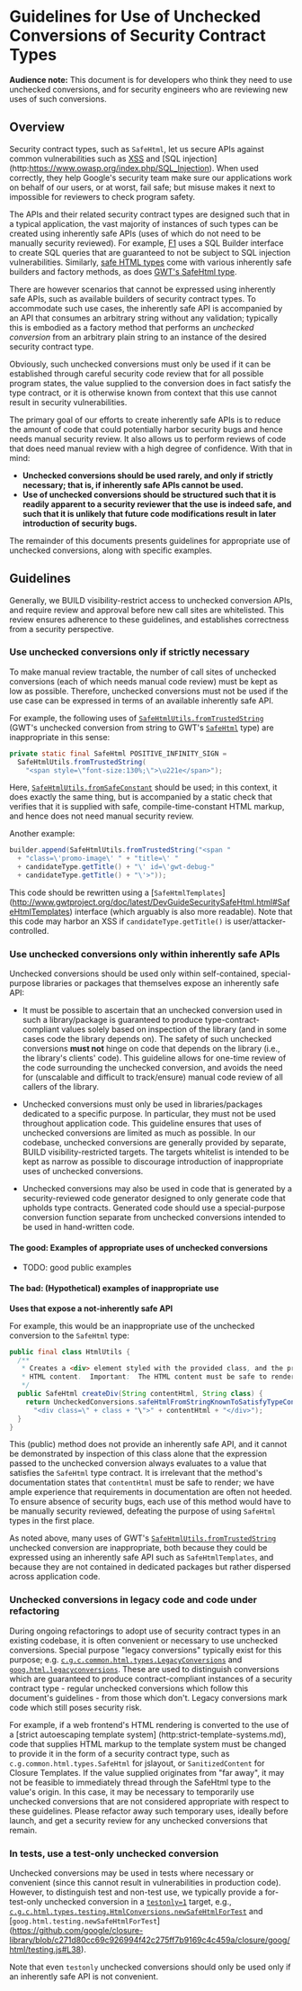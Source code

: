 # Guidelines for Use of Unchecked Conversions of Security Contract Types


**Audience note:** This document is for developers who think they need to use
unchecked conversions, and for security engineers who are reviewing new uses of
such conversions.


## Overview
Security contract types, such as `SafeHtml`, let us secure APIs against common
vulnerabilities such as [XSS](http://www.google.com/about/appsecurity/learning/xss/) and [SQL injection]
(http:https://www.owasp.org/index.php/SQL_Injection). When used correctly, they help Google's security
team make sure our applications work on behalf of our users, or at worst, fail
safe; but misuse makes it next to impossible for reviewers to check program
safety.

The APIs and their related security contract types are designed such that in a
typical application, the vast majority of instances of such types can be
created using inherently safe APIs (uses of which do not need to be manually
security reviewed). For example,
[F1][F1] uses a SQL Builder interface
to create SQL queries that are guaranteed to
not be subject to SQL injection vulnerabilities. Similarly,
[safe HTML types](safehtml-types.md)
come with various inherently safe builders and factory methods, as does
[GWT's SafeHtml type](http:http://www.gwtproject.org/doc/latest/DevGuideSecuritySafeHtml.html).

There are however scenarios that cannot be expressed using inherently safe
APIs, such as available builders of security contract types. To accommodate
such use cases, the inherently safe API is accompanied by an API that consumes
an arbitrary string without any validation; typically this is embodied as a
factory method that performs an *unchecked conversion* from an arbitrary plain
string to an instance of the desired security contract type.

Obviously, such unchecked conversions must only be used if it can be
established through careful security code review that for all possible program
states, the value supplied to the conversion does in fact satisfy the type
contract, or it is otherwise known from context that this use cannot result in
security vulnerabilities.

The primary goal of our efforts to create inherently safe APIs is to reduce the
amount of code that could potentially harbor security bugs and hence needs
manual security review. It also allows us to perform reviews of code that does
need manual review with a high degree of confidence. With that in mind:

* **Unchecked conversions should be used rarely, and only if strictly necessary;
that is, if inherently safe APIs cannot be used.**
* **Use of unchecked conversions should be structured such that it is readily
apparent to a security reviewer that the use is indeed safe, and such that it
is unlikely that future code modifications result in later introduction of
security bugs.**

The remainder of this documents presents guidelines for appropriate use of
unchecked conversions, along with specific examples.

## Guidelines

Generally, we BUILD visibility-restrict access to unchecked
conversion APIs, and require review and approval before new call sites are
whitelisted. This review ensures adherence to these guidelines, and
establishes correctness from a security perspective.

### Use unchecked conversions only if strictly necessary

To make manual review tractable, the number of call sites of unchecked
conversions (each of which needs manual code review) must be kept as low as
possible.  Therefore, unchecked conversions must not be used if the use case
can be expressed in terms of an available inherently safe API.

For example, the following uses of
[`SafeHtmlUtils.fromTrustedString`][SafeHtmlUtils.fromTrustedString]
(GWT's unchecked conversion from string to GWT's [`SafeHtml`][SafeHtml]
type) are inappropriate in this sense:

```java
private static final SafeHtml POSITIVE_INFINITY_SIGN =
  SafeHtmlUtils.fromTrustedString(
    "<span style=\"font-size:130%;\">\u221e</span>");
```

Here, [`SafeHtmlUtils.fromSafeConstant`][SafeHtmlUtils.fromSafeConstant]
should be used; in this context, it does exactly the same thing, but is
accompanied by a static check that verifies that it is supplied with safe,
compile-time-constant HTML markup, and hence does not need manual security
review.

Another example:

```java
builder.append(SafeHtmlUtils.fromTrustedString("<span "
  + "class=\'promo-image\' " + "title=\' "
  + candidateType.getTitle() + "\' id=\'gwt-debug-"
  + candidateType.getTitle() + "\'>"));
```

This code should be rewritten using a
[`SafeHtmlTemplates`]
(http://www.gwtproject.org/doc/latest/DevGuideSecuritySafeHtml.html#SafeHtmlTemplates)
interface (which arguably is also more readable).  Note that this code may
harbor an XSS if `candidateType.getTitle()` is user/attacker-controlled.

### Use unchecked conversions only within inherently safe APIs

Unchecked conversions should be used only within self-contained,
special-purpose libraries or packages that themselves expose an inherently safe
API:

* It must be possible to ascertain that an unchecked conversion used in such a
library/package is guaranteed to produce type-contract-compliant values solely
based on inspection of the library (and in some cases code the library depends
on). The safety of such unchecked conversions **must not** hinge on code that
depends on the library (i.e., the library's clients' code). This guideline
allows for one-time review of the code surrounding the unchecked
conversion, and avoids the need for (unscalable and difficult to
track/ensure) manual code review of all callers of the library.

* Unchecked conversions must only be used in libraries/packages dedicated to a
specific purpose. In particular, they must not be used throughout application
code. This guideline ensures that uses of unchecked conversions are limited as
much as possible. In our codebase, unchecked conversions are generally provided
by separate, BUILD visibility-restricted targets. The targets whitelist is
intended to be kept as narrow as possible to discourage introduction of
inappropriate uses of unchecked conversions.

* Unchecked conversions may also be used in code that is generated by a
security-reviewed code generator designed to only generate code that upholds
type contracts.  Generated code should use a special-purpose conversion
function separate from unchecked conversions intended to be used in
hand-written code.

#### The good: Examples of appropriate uses of unchecked conversions

* TODO: good public examples

#### The bad: (Hypothetical) examples of inappropriate use

**Uses that expose a not-inherently safe API**

For example, this would be an inappropriate use of the unchecked conversion to
the `SafeHtml` type:

```java
public final class HtmlUtils {
  /**
   * Creates a <div> element styled with the provided class, and the provided
   * HTML content.  Important:  The HTML content must be safe to render.
   */
  public SafeHtml createDiv(String contentHtml, String class) {
    return UncheckedConversions.safeHtmlFromStringKnownToSatisfyTypeContract(
      "<div class=\" + class + "\">" + contentHtml + "</div>");
  }
}
```

This (public) method does not provide an inherently safe API, and it cannot be
demonstrated by inspection of this class alone that the expression passed to
the unchecked conversion always evaluates to a value that satisfies the
`SafeHtml` type contract.  It is irrelevant that the method's
documentation states that `contentHtml` must be safe to render; we
have ample experience that requirements in documentation are often not heeded.
To ensure absence of security bugs, each use of this method would have to be
manually security reviewed, defeating the purpose of using
`SafeHtml` types in the first place.

As noted above, many uses of GWT's
[`SafeHtmlUtils.fromTrustedString`][SafeHtmlUtils.fromTrustedString]
unchecked conversion are inappropriate, both because they could be expressed
using an inherently safe API such as `SafeHtmlTemplates`, and because they are
not contained in dedicated packages but rather dispersed across application
code.

### Unchecked conversions in legacy code and code under refactoring

During ongoing refactorings to adopt use of security contract types in an
existing codebase, it is often convenient or necessary to use unchecked
conversions.  Special purpose "legacy conversions" typically exist for this
purpose; e.g.
[`c.g.c.common.html.types.LegacyConversions`][JavaLegacyConversions]
and [`goog.html.legacyconversions`][JsLegacyConversions]. These are used to
distinguish conversions which are guaranteed to produce contract-compliant
instances of a security contract type - regular unchecked conversions which
follow this document's guidelines - from those which don't. Legacy conversions
mark code which still poses security risk.

For example, if a web frontend's HTML rendering is converted to the use of a
[strict autoescaping template system]
(http:strict-template-systems.md), code
that supplies HTML markup to the template system must be changed to provide it
in the form of a security contract type, such as
`c.g.common.html.types.SafeHtml` for jslayout, or `SanitizedContent`
for Closure Templates. If the value supplied originates from "far away", it may not be
feasible to immediately thread through the SafeHtml type to the value's origin.
In this case, it may be necessary to temporarily use unchecked conversions that
are not considered appropriate with respect to these guidelines.  Please
refactor away such temporary uses, ideally before launch, and get a security
review for any unchecked conversions that remain.


### In tests, use a test-only unchecked conversion

Unchecked conversions may be used in tests where necessary or convenient (since
this cannot result in vulnerabilities in production code). However, to
distinguish test and non-test use, we typically provide a for-test-only
unchecked conversion in a [`testonly=1`](http://bazel.build/docs/be/common-definitions.html#common.testonly) target,
e.g.,
[`c.g.c.html.types.testing.HtmlConversions.newSafeHtmlForTest`][HtmlConversions.newSafeHtmlForTest]
and [`goog.html.testing.newSafeHtmlForTest`]
(https://github.com/google/closure-library/blob/c271d80cc69c926994f42c275ff7b9169c4c459a/closure/goog/html/testing.js#L38).

Note that even `testonly` unchecked conversions should only be used only if an
inherently safe API is not convenient.


[F1]: http://research.google.com/pubs/pub38125.html
[JsLegacyConversions]: https://github.com/google/closure-library/blob/master/closure/goog/html/legacyconversions.js

[JavaLegacyConversions]: https://static.javadoc.io/com.google.common.html.types/types/0.0/com/google/common/html/types/LegacyConversions.html
[HtmlConversions.newSafeHtmlForTest]: https://static.javadoc.io/com.google.common.html.types/types/0.0/com/google/common/html/types/testing/HtmlConversions.html#newSafeHtmlForTest
[SafeHtmlUtils.fromTrustedString]: http://static.javadoc.io/com.google.gwt/gwt-user/2.7.0/com/google/gwt/safehtml/shared/SafeHtmlUtils.html#fromTrustedString%28java.lang.String%29
[SafeHtml]: http://static.javadoc.io/com.google.gwt/gwt-user/2.7.0/com/google/gwt/safehtml/shared/SafeHtml.html
[SafeHtmlUtils.fromSafeConstant]: http://static.javadoc.io/com.google.gwt/gwt-user/2.7.0/com/google/gwt/safehtml/shared/SafeHtmlUtils.html#fromSafeConstant%28java.lang.String%29


